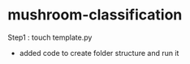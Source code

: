 # mushroom-classification

Step1 : touch template.py
- added code to create folder structure and run it